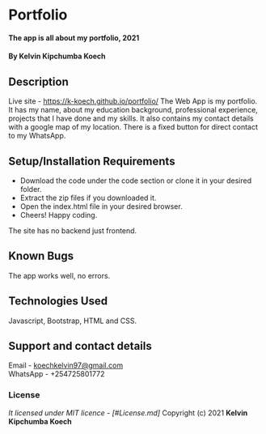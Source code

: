 # Portfolio
#### The app is all about my portfolio, 2021
#### By **Kelvin Kipchumba Koech**
## Description
Live site - https://k-koech.github.io/portfolio/
The Web App is my portfolio.  It has my name, about my education background,
professional experience, projects that I have done and my skills. It also contains my contact details with a google map of my location. There is a fixed button for direct contact to my WhatsApp.
## Setup/Installation Requirements
* Download the code under the code section or clone it in your desired folder.
* Extract the zip files if you downloaded it.
* Open the index.html file in your desired browser.
* Cheers! Happy coding.

The site has no backend just frontend.
## Known Bugs
The app works well, no errors.
## Technologies Used
Javascript, Bootstrap, HTML and CSS.
## Support and contact details
Email - koechkelvin97@gmail.com    
WhatsApp - +254725801772
### License
*It licensed under MIT licence - [#License.md]*
Copyright (c) 2021 **Kelvin Kipchumba Koech**
  